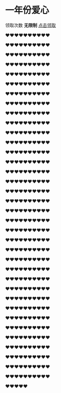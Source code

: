# 一年份爱心

领取次数 __无限制__ [点击领取](https://www.bytecoin.top/love-4.htm)

❤️❤️❤️❤️❤️❤️❤️❤️❤️❤️

❤️❤️❤️❤️❤️❤️❤️❤️❤️❤️

❤️❤️❤️❤️❤️❤️❤️❤️❤️❤️

❤️❤️❤️❤️❤️❤️❤️❤️❤️❤️

❤️❤️❤️❤️❤️❤️❤️❤️❤️❤️

❤️❤️❤️❤️❤️❤️❤️❤️❤️❤️

❤️❤️❤️❤️❤️❤️❤️❤️❤️❤️

❤️❤️❤️❤️❤️❤️❤️❤️❤️❤️

❤️❤️❤️❤️❤️❤️❤️❤️❤️❤️

❤️❤️❤️❤️❤️❤️❤️❤️❤️❤️

❤️❤️❤️❤️❤️❤️❤️❤️❤️❤️

❤️❤️❤️❤️❤️❤️❤️❤️❤️❤️

❤️❤️❤️❤️❤️❤️❤️❤️❤️❤️

❤️❤️❤️❤️❤️❤️❤️❤️❤️❤️

❤️❤️❤️❤️❤️❤️❤️❤️❤️❤️

❤️❤️❤️❤️❤️❤️❤️❤️❤️❤️

❤️❤️❤️❤️❤️❤️❤️❤️❤️❤️

❤️❤️❤️❤️❤️❤️❤️❤️❤️❤️

❤️❤️❤️❤️❤️❤️❤️❤️❤️❤️

❤️❤️❤️❤️❤️❤️❤️❤️❤️❤️

❤️❤️❤️❤️❤️❤️❤️❤️❤️❤️

❤️❤️❤️❤️❤️❤️❤️❤️❤️❤️

❤️❤️❤️❤️❤️❤️❤️❤️❤️❤️

❤️❤️❤️❤️❤️❤️❤️❤️❤️❤️

❤️❤️❤️❤️❤️❤️❤️❤️❤️❤️

❤️❤️❤️❤️❤️❤️❤️❤️❤️❤️

❤️❤️❤️❤️❤️❤️❤️❤️❤️❤️

❤️❤️❤️❤️❤️❤️❤️❤️❤️❤️

❤️❤️❤️❤️❤️❤️❤️❤️❤️❤️

❤️❤️❤️❤️❤️❤️❤️❤️❤️❤️

❤️❤️❤️❤️❤️❤️❤️❤️❤️❤️

❤️❤️❤️❤️❤️❤️❤️❤️❤️❤️

❤️❤️❤️❤️❤️❤️❤️❤️❤️❤️

❤️❤️❤️❤️❤️❤️❤️❤️❤️❤️

❤️❤️❤️❤️❤️❤️❤️❤️❤️❤️

❤️❤️❤️❤️❤️❤️❤️❤️❤️❤️

❤️❤️❤️❤️❤️

